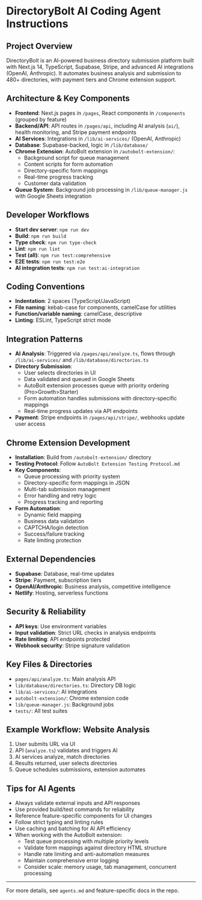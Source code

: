 # DirectoryBolt AI Coding Agent Instructions

## Project Overview
DirectoryBolt is an AI-powered business directory submission platform built with Next.js 14, TypeScript, Supabase, Stripe, and advanced AI integrations (OpenAI, Anthropic). It automates business analysis and submission to 480+ directories, with payment tiers and Chrome extension support.

## Architecture & Key Components
- **Frontend**: Next.js pages in `/pages`, React components in `/components` (grouped by feature)
- **Backend/API**: API routes in `/pages/api`, including AI analysis (`ai/`), health monitoring, and Stripe payment endpoints
- **AI Services**: Integrations in `/lib/ai-services/` (OpenAI, Anthropic)
- **Database**: Supabase-backed, logic in `/lib/database/`
- **Chrome Extension**: AutoBolt extension in `/autobolt-extension/`:
  - Background script for queue management
  - Content scripts for form automation
  - Directory-specific form mappings
  - Real-time progress tracking
  - Customer data validation
- **Queue System**: Background job processing in `/lib/queue-manager.js` with Google Sheets integration

## Developer Workflows
- **Start dev server**: `npm run dev`
- **Build**: `npm run build`
- **Type check**: `npm run type-check`
- **Lint**: `npm run lint`
- **Test (all)**: `npm run test:comprehensive`
- **E2E tests**: `npm run test:e2e`
- **AI integration tests**: `npm run test:ai-integration`

## Coding Conventions
- **Indentation**: 2 spaces (TypeScript/JavaScript)
- **File naming**: kebab-case for components, camelCase for utilities
- **Function/variable naming**: camelCase, descriptive
- **Linting**: ESLint, TypeScript strict mode

## Integration Patterns
- **AI Analysis**: Triggered via `/pages/api/analyze.ts`, flows through `/lib/ai-services/` and `/lib/database/directories.ts`
- **Directory Submission**: 
  - User selects directories in UI
  - Data validated and queued in Google Sheets
  - AutoBolt extension processes queue with priority ordering (Pro>Growth>Starter)
  - Form automation handles submissions with directory-specific mappings
  - Real-time progress updates via API endpoints
- **Payment**: Stripe endpoints in `/pages/api/stripe/`, webhooks update user access

## Chrome Extension Development
- **Installation**: Build from `/autobolt-extension/` directory
- **Testing Protocol**: Follow `AutoBolt Extension Testing Protocol.md`
- **Key Components**:
  - Queue processing with priority system
  - Directory-specific form mappings in JSON
  - Multi-tab submission management
  - Error handling and retry logic
  - Progress tracking and reporting
- **Form Automation**:
  - Dynamic field mapping
  - Business data validation
  - CAPTCHA/login detection
  - Success/failure tracking
  - Rate limiting protection

## External Dependencies
- **Supabase**: Database, real-time updates
- **Stripe**: Payment, subscription tiers
- **OpenAI/Anthropic**: Business analysis, competitive intelligence
- **Netlify**: Hosting, serverless functions

## Security & Reliability
- **API keys**: Use environment variables
- **Input validation**: Strict URL checks in analysis endpoints
- **Rate limiting**: API endpoints protected
- **Webhook security**: Stripe signature validation

## Key Files & Directories
- `pages/api/analyze.ts`: Main analysis API
- `lib/database/directories.ts`: Directory DB logic
- `lib/ai-services/`: AI integrations
- `autobolt-extension/`: Chrome extension code
- `lib/queue-manager.js`: Background jobs
- `tests/`: All test suites

## Example Workflow: Website Analysis
1. User submits URL via UI
2. API (`analyze.ts`) validates and triggers AI
3. AI services analyze, match directories
4. Results returned, user selects directories
5. Queue schedules submissions, extension automates

## Tips for AI Agents
- Always validate external inputs and API responses
- Use provided build/test commands for reliability
- Reference feature-specific components for UI changes
- Follow strict typing and linting rules
- Use caching and batching for AI API efficiency
- When working with the AutoBolt extension:
  - Test queue processing with multiple priority levels
  - Validate form mappings against directory HTML structure
  - Handle rate limiting and anti-automation measures
  - Maintain comprehensive error logging
  - Consider scale: memory usage, tab management, concurrent processing

---
For more details, see `agents.md` and feature-specific docs in the repo.
